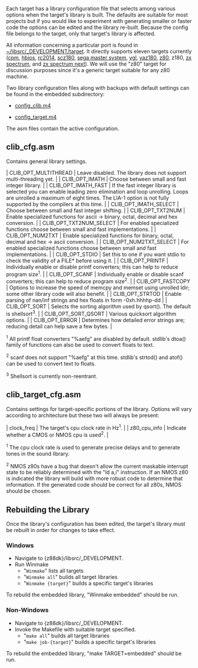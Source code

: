 Each target has a library configuration file that selects among various options when the target's library is built.  The defaults are suitable for most projects but if you would like to experiment with generating smaller or faster code the options can be edited and the library re-built.  Because the config file belongs to the target, only that target's library is affected.

All information concerning a particular port is found in [~/libsrc/_DEVELOPMENT/target](https://github.com/z88dk/z88dk/tree/master/libsrc/_DEVELOPMENT/target).   It directly supports eleven targets currently ([cpm](https://github.com/z88dk/z88dk/wiki/Platform---CPM), [hbios](https://github.com/wwarthen/RomWBW/blob/master/Doc/RomWBW%20Architecture.pdf), [rc2014](https://rc2014.co.uk/), [scz180](https://smallcomputercentral.wordpress.com/sc130-z180-motherboard/), [sega master system](https://en.wikipedia.org/wiki/Master_System), [vgl](https://hackaday.io/project/166921-v-tech-genius-leader-precomputer-hacking), [yaz180](https://github.com/feilipu/yaz180), [z80](https://www.z88dk.org/wiki/doku.php?id=libnew:target_embedded), z180, [zx spectrum](https://en.wikipedia.org/wiki/ZX_Spectrum), and [zx spectrum next](https://www.specnext.com/)).  We will use the "z80" target for discussion purposes since it's a generic target suitable for any z80 machine.

Two library configuration files along with backups with default settings can be found in the embedded subdirectory:

  * [config_clib.m4](https://github.com/z88dk/z88dk/blob/master/libsrc/_DEVELOPMENT/target/z80/config/config_clib.m4)

  * [config_target.m4](https://github.com/z88dk/z88dk/blob/master/libsrc/_DEVELOPMENT/target/z80/config/config_target.m4)

The asm files contain the active configuration.

## clib_cfg.asm

Contains general library settings.

| CLIB_OPT_MULTITHREAD    | Leave disabled.  The library does not support multi-threading yet. |
| CLIB_OPT_IMATH          | Choose between small and fast integer library. |
| CLIB_OPT_IMATH_FAST     | If the fast integer library is selected you can enable leading zero elimination and loop unrolling.  Loops are unrolled a maximum of eight times.  The LIA-1 option is not fully supported by the compilers at this time. |
| CLIB_OPT_IMATH_SELECT   | Choose between small and fast integer shifting. |
| CLIB_OPT_TXT2NUM        | Enable specialized functions for ascii -> binary, octal, decimal and hex conversion. |
| CLIB_OPT_TXT2NUM_SELECT | For enabled specialized functions choose between small and fast implementations. |
| CLIB_OPT_NUM2TXT        | Enable specialized functions for binary, octal, decimal and hex -> ascii conversion. |
| CLIB_OPT_NUM2TXT_SELECT | For enabled specialized functions choose between small and fast implementations. |
| CLIB_OPT_STDIO          | Set this to one if you want stdio to check the validity of a FILE* before using it. |
| CLIB_OPT_PRINTF         | Individually enable or disable printf converters; this can help to reduce program size<sup>1</sup>. |
| CLIB_OPT_SCANF          | Individually enable or disable scanf converters; this can help to reduce program size<sup>2</sup>. |
| CLIB_OPT_FASTCOPY       | Options to increase the speed of memcpy and memset using unrolled ldir; some other library code will also benefit. |
| CLIB_OPT_STRTOD         | Enable parsing of nan/inf strings and hex floats in form -0xh.hhhhp-dd |
| CLIB_OPT_SORT           | Selects the sorting algorithm used by qsort(). The default is shellsort<sup>3</sup>. |
| CLIB_OPT_SORT_QSORT     | Various quicksort algorithm options. |
| CLIB_OPT_ERROR          | Determines how detailed error strings are; reducing detail can help save a few bytes. |

<sup>1</sup> All printf float converters "%aefg" are disabled by default.  stdlib's dtoa() family of functions can also be used to convert floats to text.

<sup>2</sup> scanf does not support "%aefg" at this time.  stdlib's strtod() and atof() can be used to convert text to floats.

<sup>3</sup> Shellsort is currently non-reentrant.

## clib_target_cfg.asm

Contains settings for target-specific portions of the library.  Options will vary according to architecture but these two will always be present:

| clock_freq   | The target's cpu clock rate in Hz<sup>1</sup>. |
| z80_cpu_info | Indicate whether a CMOS or NMOS cpu is used<sup>2</sup>. |

<sup>1</sup> The cpu clock rate is used to generate precise delays and to generate tones in the sound library.

<sup>2</sup> NMOS z80s have a bug that doesn't allow the current maskable interrupt state to be reliably determined with the "ld a,i" instruction.  If an NMOS z80 is indicated the library will build with more robust code to determine that information.  If the generated code should be correct for all z80s, NMOS should be chosen.

## Rebuilding the Library

Once the library's configuration has been edited, the target's library must be rebuilt in order for changes to take effect.

### Windows ###

  * Navigate to {z88dk}/libsrc/_DEVELOPMENT.
  * Run Winmake
    * "`Winmake`" lists all targets
    * "`Winmake all`" builds all target libraries
    * "`Winmake {target}`" builds a specific target's libraries

To rebuild the embedded library, "Winmake embedded" should be run.

### Non-Windows ###

  * Navigate to {z88dk}/libsrc/_DEVELOPMENT.
  * Invoke the Makefile with suitable target specified.
    * "`make all`" builds all target libraries
    * "`make job-{target}`" builds a specific target's libraries

To rebuild the embedded library, "make TARGET=embedded" should be run.
